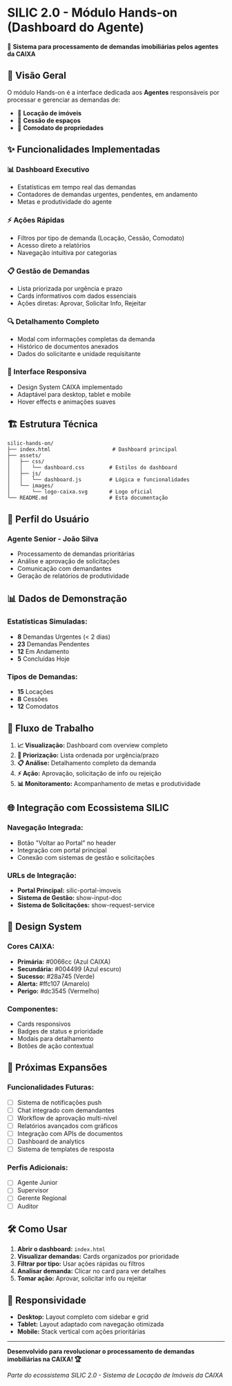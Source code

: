 # SILIC 2.0 - Módulo Hands-on (Dashboard do Agente)

🎯 **Sistema para processamento de demandas imobiliárias pelos agentes da CAIXA**

## 🚀 **Visão Geral**

O módulo Hands-on é a interface dedicada aos **Agentes** responsáveis por processar e gerenciar as demandas de:
- 🏢 **Locação de imóveis**
- 🤝 **Cessão de espaços** 
- 🔄 **Comodato de propriedades**

## ✨ **Funcionalidades Implementadas**

### **📊 Dashboard Executivo**
- Estatísticas em tempo real das demandas
- Contadores de demandas urgentes, pendentes, em andamento
- Metas e produtividade do agente

### **⚡ Ações Rápidas**
- Filtros por tipo de demanda (Locação, Cessão, Comodato)
- Acesso direto a relatórios
- Navegação intuitiva por categorias

### **📋 Gestão de Demandas**
- Lista priorizada por urgência e prazo
- Cards informativos com dados essenciais
- Ações diretas: Aprovar, Solicitar Info, Rejeitar

### **🔍 Detalhamento Completo**
- Modal com informações completas da demanda
- Histórico de documentos anexados
- Dados do solicitante e unidade requisitante

### **🎨 Interface Responsiva**
- Design System CAIXA implementado
- Adaptável para desktop, tablet e mobile
- Hover effects e animações suaves

## 🏗️ **Estrutura Técnica**

```
silic-hands-on/
├── index.html                    # Dashboard principal
├── assets/
│   ├── css/
│   │   └── dashboard.css        # Estilos do dashboard
│   ├── js/
│   │   └── dashboard.js         # Lógica e funcionalidades
│   └── images/
│       └── logo-caixa.svg       # Logo oficial
└── README.md                    # Esta documentação
```

## 🎯 **Perfil do Usuário**

### **Agente Senior - João Silva**
- Processamento de demandas prioritárias
- Análise e aprovação de solicitações
- Comunicação com demandantes
- Geração de relatórios de produtividade

## 📊 **Dados de Demonstração**

### **Estatísticas Simuladas:**
- **8** Demandas Urgentes (< 2 dias)
- **23** Demandas Pendentes
- **12** Em Andamento
- **5** Concluídas Hoje

### **Tipos de Demandas:**
- **15** Locações
- **8** Cessões  
- **12** Comodatos

## 🔄 **Fluxo de Trabalho**

1. **📈 Visualização:** Dashboard com overview completo
2. **🎯 Priorização:** Lista ordenada por urgência/prazo
3. **📋 Análise:** Detalhamento completo da demanda
4. **⚡ Ação:** Aprovação, solicitação de info ou rejeição
5. **📊 Monitoramento:** Acompanhamento de metas e produtividade

## 🌐 **Integração com Ecossistema SILIC**

### **Navegação Integrada:**
- Botão "Voltar ao Portal" no header
- Integração com portal principal
- Conexão com sistemas de gestão e solicitações

### **URLs de Integração:**
- **Portal Principal:** silic-portal-imoveis
- **Sistema de Gestão:** show-input-doc
- **Sistema de Solicitações:** show-request-service

## 🎨 **Design System**

### **Cores CAIXA:**
- **Primária:** #0066cc (Azul CAIXA)
- **Secundária:** #004499 (Azul escuro)
- **Sucesso:** #28a745 (Verde)
- **Alerta:** #ffc107 (Amarelo)
- **Perigo:** #dc3545 (Vermelho)

### **Componentes:**
- Cards responsivos
- Badges de status e prioridade
- Modais para detalhamento
- Botões de ação contextual

## 🚀 **Próximas Expansões**

### **Funcionalidades Futuras:**
- [ ] Sistema de notificações push
- [ ] Chat integrado com demandantes
- [ ] Workflow de aprovação multi-nível
- [ ] Relatórios avançados com gráficos
- [ ] Integração com APIs de documentos
- [ ] Dashboard de analytics
- [ ] Sistema de templates de resposta

### **Perfis Adicionais:**
- [ ] Agente Junior
- [ ] Supervisor
- [ ] Gerente Regional
- [ ] Auditor

## 🛠️ **Como Usar**

1. **Abrir o dashboard:** `index.html`
2. **Visualizar demandas:** Cards organizados por prioridade
3. **Filtrar por tipo:** Usar ações rápidas ou filtros
4. **Analisar demanda:** Clicar no card para ver detalhes
5. **Tomar ação:** Aprovar, solicitar info ou rejeitar

## 📱 **Responsividade**

- **Desktop:** Layout completo com sidebar e grid
- **Tablet:** Layout adaptado com navegação otimizada  
- **Mobile:** Stack vertical com ações prioritárias

---

**Desenvolvido para revolucionar o processamento de demandas imobiliárias na CAIXA! 🏆**

*Parte do ecossistema SILIC 2.0 - Sistema de Locação de Imóveis da CAIXA*
